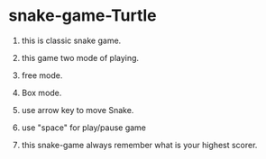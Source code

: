 # snake-game-Turtle

1. this is classic snake game.
2. this game two mode of playing.
3. free mode.
4. Box mode.

5. use arrow key to move Snake.
6. use "space" for play/pause game
7. this snake-game always remember what is your highest scorer.
